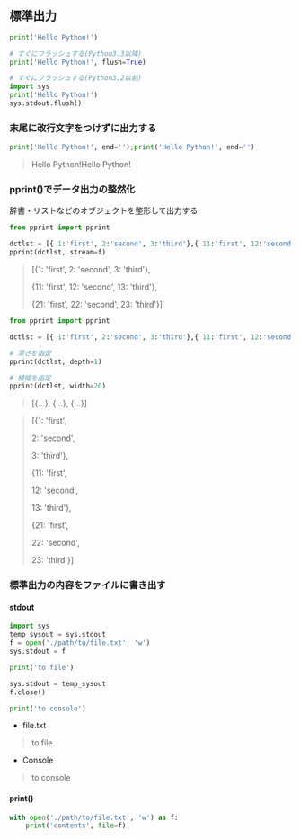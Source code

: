 ## 標準出力

```py
print('Hello Python!')

# すぐにフラッシュする(Python3.3以降)
print('Hello Python!', flush=True)

# すぐにフラッシュする(Python3.2以前)
import sys
print('Hello Python!')
sys.stdout.flush()
```

### 末尾に改行文字をつけずに出力する

```py
print('Hello Python!', end='');print('Hello Python!', end='')
```

> Hello Python!Hello Python!

### pprint()でデータ出力の整然化

辞書・リストなどのオブジェクトを整形して出力する

```py
from pprint import pprint

dctlst = [{ 1:'first', 2:'second', 3:'third'},{ 11:'first', 12:'second', 13:'third'},{ 21:'first', 22:'second', 23:'third'}]
pprint(dctlst, stream=f)
```

> [{1: 'first', 2: 'second', 3: 'third'},
>
> {11: 'first', 12: 'second', 13: 'third'},
>
> {21: 'first', 22: 'second', 23: 'third'}]

```py
from pprint import pprint

dctlst = [{ 1:'first', 2:'second', 3:'third'},{ 11:'first', 12:'second', 13:'third'},{ 21:'first', 22:'second', 23:'third'}]

# 深さを指定
pprint(dctlst, depth=1)

# 横幅を指定
pprint(dctlst, width=20)
```

> [{...}, {...}, {...}]

> [{1: 'first',
>
> 2: 'second',
>
> 3: 'third'},
>
> {11: 'first',
>
> 12: 'second',
>
> 13: 'third'},
>
> {21: 'first',
>
> 22: 'second',
>
> 23: 'third'}]

### 標準出力の内容をファイルに書き出す

#### stdout

```py
import sys
temp_sysout = sys.stdout
f = open('./path/to/file.txt', 'w')
sys.stdout = f

print('to file')

sys.stdout = temp_sysout
f.close()

print('to console')
```

- file.txt

> to file

- Console

> to console

#### print()

```py
with open('./path/to/file.txt', 'w') as f:
    print('contents', file=f)
```
